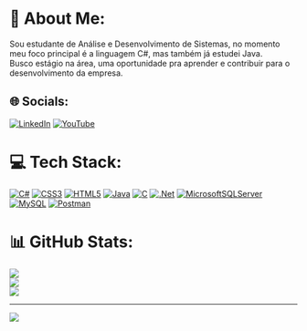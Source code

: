 # 💫 About Me:
Sou estudante de Análise e Desenvolvimento de Sistemas, no momento meu foco principal é a linguagem C#, mas também já estudei Java.<br>Busco estágio na área, uma oportunidade pra aprender e contribuir para o desenvolvimento da empresa.


## 🌐 Socials:
[![LinkedIn](https://img.shields.io/badge/LinkedIn-%230077B5.svg?logo=linkedin&logoColor=white)](https://linkedin.com/in/andre-silva366/)
[![YouTube](https://img.shields.io/badge/YouTube-%23FF0000.svg?logo=YouTube&logoColor=white)](https://www.youtube.com/@UniversoByte)
# 💻 Tech Stack:
[![C#](https://img.shields.io/badge/c%23-%23239120.svg?style=plastic&logo=c-sharp&logoColor=white)](https://learn.microsoft.com/pt-br/dotnet/csharp/) 
[![CSS3](https://img.shields.io/badge/css3-%231572B6.svg?style=plastic&logo=css3&logoColor=white)](https://www.w3schools.com/Css/) 
[![HTML5](https://img.shields.io/badge/html5-%23E34F26.svg?style=plastic&logo=html5&logoColor=white)](https://www.w3schools.com/html/) 
[![Java](https://img.shields.io/badge/java-%23ED8B00.svg?style=plastic&logo=java&logoColor=white)](https://www.java.com/pt-BR/) 
[![C](https://img.shields.io/badge/c-%2300599C.svg?style=plastic&logo=c&logoColor=white)](https://learn.microsoft.com/pt-br/cpp/c-language/?view=msvc-170) 
[![.Net](https://img.shields.io/badge/.NET-5C2D91?style=plastic&logo=.net&logoColor=white)](https://dotnet.microsoft.com/pt-br/) 
[![MicrosoftSQLServer](https://img.shields.io/badge/Microsoft%20SQL%20Sever-CC2927?style=plastic&logo=microsoft%20sql%20server&logoColor=white)](https://www.microsoft.com/pt-br/sql-server/sql-server-downloads)
[![MySQL](https://img.shields.io/badge/mysql-%2300f.svg?style=plastic&logo=mysql&logoColor=white)](https://www.mysql.com/) 
[![Postman](https://img.shields.io/badge/Postman-FF6C37?style=plastic&logo=postman&logoColor=white)](https://www.postman.com/)
# 📊 GitHub Stats:
![](https://github-readme-stats.vercel.app/api?username=andrejava2022&theme=dark&hide_border=true&include_all_commits=false&count_private=false)<br/>
![](https://github-readme-streak-stats.herokuapp.com/?user=andrejava2022&theme=dark&hide_border=false)<br/>
![](https://github-readme-stats.vercel.app/api/top-langs/?username=andrejava2022&theme=dark&hide_border=false&include_all_commits=false&count_private=false&layout=compact)

---
[![](https://visitcount.itsvg.in/api?id=andrejava2022&icon=0&color=0)](https://visitcount.itsvg.in)
